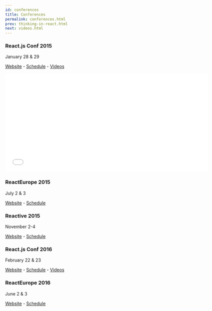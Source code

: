 ```yaml
---
id: conferences
title: Conferences
permalink: conferences.html
prev: thinking-in-react.html
next: videos.html
---
```


### React.js Conf 2015
January 28 & 29

[Website](http://conf2015.reactjs.org/) - [Schedule](http://conf2015.reactjs.org/schedule.html) - [Videos](https://www.youtube.com/playlist?list=PLb0IAmt7-GS1cbw4qonlQztYV1TAW0sCr)

<iframe width="650" height="315" src="//www.youtube-nocookie.com/embed/KVZ-P-ZI6W4?list=PLb0IAmt7-GS1cbw4qonlQztYV1TAW0sCr" frameborder="0" allowfullscreen></iframe>

### ReactEurope 2015
July 2 & 3

[Website](http://www.react-europe.org/) - [Schedule](http://www.react-europe.org/#schedule)

### Reactive 2015
November 2-4

[Website](https://reactive2015.com/) - [Schedule](https://reactive2015.com/schedule_speakers.html#schedule)

### React.js Conf 2016
February 22 & 23

[Website](http://conf.reactjs.com/) - [Schedule](http://conf.reactjs.com/schedule.html) - [Videos](https://www.youtube.com/playlist?list=PLb0IAmt7-GS0M8Q95RIc2lOM6nc77q1IY)

### ReactEurope 2016
June 2 & 3

[Website](http://www.react-europe.org/) - [Schedule](http://www.react-europe.org/#schedule)
